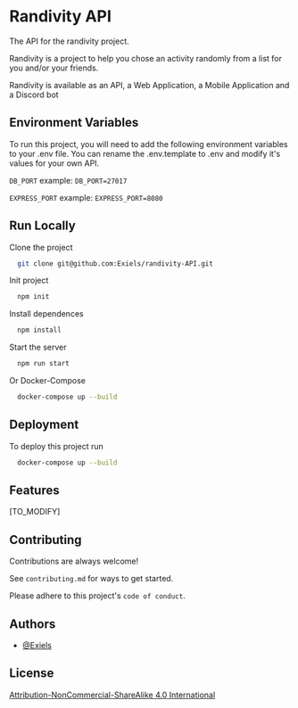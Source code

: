 <!-- Modify, make your own or use readme.so -->
# Randivity API

The API for the randivity project.

Randivity is a project to help you chose an activity randomly from a list for you and/or your friends.

Randivity is available as an API, a Web Application, a Mobile Application and a Discord bot
## Environment Variables

To run this project, you will need to add the following environment variables to your .env file. You can rename the .env.template to .env and modify it's values for your own API.

`DB_PORT` example: `DB_PORT=27017`

`EXPRESS_PORT` example: `EXPRESS_PORT=8080` 


## Run Locally

Clone the project

```bash
  git clone git@github.com:Exiels/randivity-API.git
```

Init project

```bash
  npm init
```

Install dependences

```bash
  npm install
```

Start the server

```bash
  npm run start
```

Or Docker-Compose

```bash
  docker-compose up --build
```


## Deployment

To deploy this project run

```bash
  docker-compose up --build
```


## Features

[TO_MODIFY]

## Contributing

Contributions are always welcome!

See `contributing.md` for ways to get started.

Please adhere to this project's `code of conduct`.


## Authors

- [@Exiels](https://www.github.com/Exiels)


## License

[Attribution-NonCommercial-ShareAlike 4.0 International](https://creativecommons.org/licenses/by-nc-sa/4.0/legalcode)
